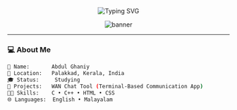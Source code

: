 <!-- Abdulghaniy7mk GitHub README -->
<div align="center">

<img src="https://readme-typing-svg.demolab.com?font=Fira+Code&pause=1000&color=0FF7EC&center=true&width=435&lines=Hey+%F0%9F%91%8B%2C+I'm+Abdul+Ghaniy;C%2C+C%2B%2B%2C+HTML%2C+CSS+Developer;Creating+Tools+Like+WAN+Chat;Learning+Never+Stops+%F0%9F%94%A5" alt="Typing SVG" />

![banner](https://media1.giphy.com/media/v1.Y2lkPTZjMDliOTUyejZ3cTNwOGtpYjUxd3p1ZTFwYzEycmljNHIxbnF0bGxvd2lzZ2NtbCZlcD12MV9pbnRlcm5hbF9naWZfYnlfaWQmY3Q9Zw/zINs6k7lwfawSbLOIc/giphy.gif)

</div>

---

### 💻 About Me

```bash
👤 Name:       Abdul Ghaniy  
📍 Location:   Palakkad, Kerala, India  
🎓 Status:     Studying  
🧠 Projects:   WAN Chat Tool (Terminal-Based Communication App)  
🧑‍💻 Skills:    C • C++ • HTML • CSS  
🌐 Languages:  English • Malayalam  
